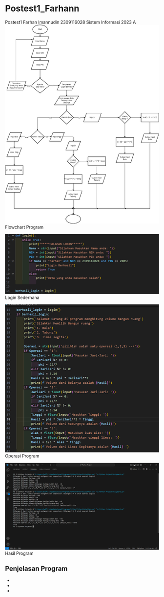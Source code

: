 # Postest1_Farhann
Postest1 Farhan Imannudin 2309116028 Sistem Informasi 2023 A
![alt text](https://github.com/CynranF/Postest1_Farhann/blob/main/Flowchart%20posttest%201.jpg?raw=true)
Flowchart Program

![alt text](https://github.com/CynranF/Postest1_Farhann/blob/main/login%20post%20test%201%20.png?raw=true)
Login Sederhana

![alt text](https://github.com/CynranF/Postest1_Farhann/blob/main/operasi%20post%20test%201.png?raw=true)
Operasi Program

![alt text](https://github.com/CynranF/Postest1_Farhann/blob/main/hasil%20running%20kalkulator.png?raw=true)
Hasil Program

## Penjelasan Program
-
-
-
